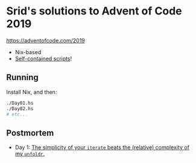 # Srid's solutions to Advent of Code 2019

https://adventofcode.com/2019

- Nix-based
- [Self-contained scripts](https://www.srid.ca/haskell-nix.html#haskell-scripts)! 

## Running

Install Nix, and then:

``` sh
./Day01.hs
./Day02.hs
# etc...
```

## Postmortem

- Day 1: [The simplicity of your `iterate` beats the (relative) complexity of my `unfoldr`.](https://twitter.com/carnivivre/status/1201598078429597696)
